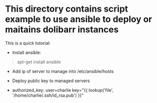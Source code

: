 # This directory contains script example to use ansible to deploy or maitains dolibarr instances

This is a quick tutorial:

* Install ansible:
> apt-get install ansible

* Add ip of server to manage into
/etc/ansible/hosts

* Deploy public key to managed servers
- authorized_key: user=charlie key="{{ lookup('file', '/home/charlie/.ssh/id_rsa.pub') }}"


